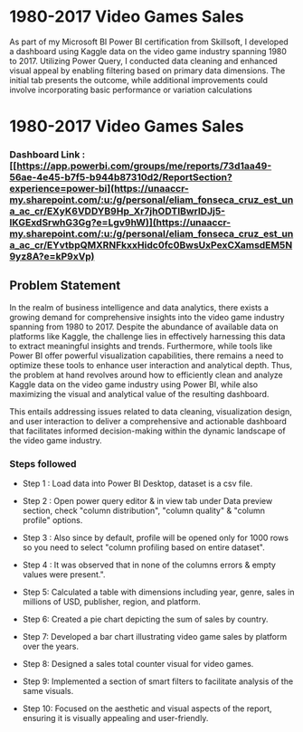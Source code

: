 # 1980-2017 Video Games Sales

As part of my Microsoft BI Power BI certification from Skillsoft, I developed a dashboard using Kaggle data on the video game industry spanning 1980 to 2017. Utilizing Power Query, I conducted data cleaning and enhanced visual appeal by enabling filtering based on primary data dimensions. The initial tab presents the outcome, while additional improvements could involve incorporating basic performance or variation calculations

# 1980-2017 Video Games Sales

### Dashboard Link : [[https://app.powerbi.com/groups/me/reports/73d1aa49-56ae-4e45-b7f5-b944b87310d2/ReportSection?experience=power-bi](https://unaaccr-my.sharepoint.com/:u:/g/personal/eliam_fonseca_cruz_est_una_ac_cr/EXyK6VDDYB9Hp_Xr7jhODTIBwrlDJj5-IKGExdSrwhG3Gg?e=Lgv9hW)](https://unaaccr-my.sharepoint.com/:u:/g/personal/eliam_fonseca_cruz_est_una_ac_cr/EYvtbpQMXRNFkxxHidc0fc0BwsUxPexCXamsdEM5N9yz8A?e=kP9xVp)

## Problem Statement

In the realm of business intelligence and data analytics, there exists a growing demand for comprehensive insights into the video game industry spanning from 1980 to 2017. Despite the abundance of available data on platforms like Kaggle, the challenge lies in effectively harnessing this data to extract meaningful insights and trends. Furthermore, while tools like Power BI offer powerful visualization capabilities, there remains a need to optimize these tools to enhance user interaction and analytical depth. Thus, the problem at hand revolves around how to efficiently clean and analyze Kaggle data on the video game industry using Power BI, while also maximizing the visual and analytical value of the resulting dashboard. 

This entails addressing issues related to data cleaning, visualization design, and user interaction to deliver a comprehensive and actionable dashboard that facilitates informed decision-making within the dynamic landscape of the video game industry.

### Steps followed 

- Step 1 : Load data into Power BI Desktop, dataset is a csv file.
- Step 2 : Open power query editor & in view tab under Data preview section, check "column distribution", "column quality" & "column profile" options.
- Step 3 : Also since by default, profile will be opened only for 1000 rows so you need to select "column profiling based on entire dataset".
- Step 4 : It was observed that in none of the columns errors & empty values were present.".
- Step 5: Calculated a table with dimensions including year, genre, sales in millions of USD, publisher, region, and platform.

- Step 6: Created a pie chart depicting the sum of sales by country.

- Step 7: Developed a bar chart illustrating video game sales by platform over the years.

- Step 8: Designed a sales total counter visual for video games.

- Step 9: Implemented a section of smart filters to facilitate analysis of the same visuals.

- Step 10: Focused on the aesthetic and visual aspects of the report, ensuring it is visually appealing and user-friendly.
